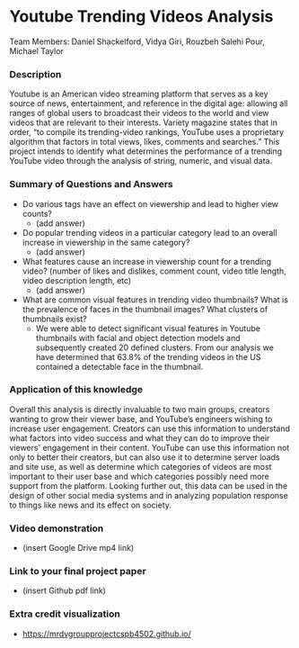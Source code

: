 # Youtube Trending Videos Analysis
Team Members: Daniel Shackelford, Vidya Giri, Rouzbeh Salehi Pour, Michael Taylor

### Description

Youtube is an American video streaming platform that serves as a key source of news, entertainment, and reference in the digital age: allowing all ranges of global users to broadcast their videos to the world and view videos that are relevant to their interests. Variety magazine states that in order, “to compile its trending-video rankings, YouTube uses a proprietary algorithm that factors in total views, likes, comments and searches.” This project intends to identify what determines the performance of a trending YouTube video through the analysis of string, numeric, and visual data.

### Summary of Questions and Answers

- Do various tags have an effect on viewership and lead to higher view counts?
  - (add answer)
- Do popular trending videos in a particular category lead to an overall increase in viewership in the same category?
  - (add answer)
- What features cause an increase in viewership count for a trending video? (number of likes and dislikes, comment count, video title length, video description length, etc)
  - (add answer)
- What are common visual features in trending video thumbnails? What is the prevalence of faces in the thumbnail images? What clusters of thumbnails exist? 
  - We were able to detect significant visual features in Youtube thumbnails with facial and object detection models and subsequently created 20 defined clusters. From our analysis we have determined that 63.8% of the trending videos in the US contained a detectable face in the thumbnail. 

### Application of this knowledge

Overall this analysis is directly invaluable to two main groups, creators wanting to grow their viewer base, and YouTube’s engineers wishing to increase user engagement. Creators can use this information to understand what factors into video success and what they can do to improve their viewers' engagement in their content. YouTube can use this information not only to better their creators, but can also use it to determine server loads and site use, as well as determine which categories of videos are most important to their user base and which categories possibly need more support from the platform. Looking further out, this data can be used in the design of other social media systems and in analyzing population response to things like news and its effect on society. 

### Video demonstration
- (insert Google Drive mp4 link)

### Link to your final project paper
- (insert Github pdf link)

### Extra credit visualization
- https://mrdvgroupprojectcspb4502.github.io/

